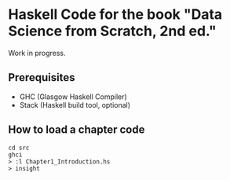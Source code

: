 # Haskell Code for the book "Data Science from Scratch, 2nd ed."

Work in progress.

## Prerequisites

- GHC (Glasgow Haskell Compiler)
- Stack (Haskell build tool, optional)

## How to load a chapter code
```
cd src
ghci
> :l Chapter1_Introduction.hs
> insight 
```
